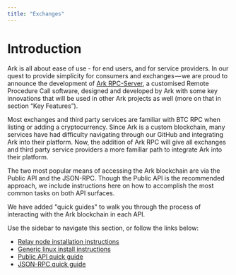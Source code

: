 ```yaml
---
title: "Exchanges"
---
```


# Introduction

Ark is all about ease of use - for end users, and for service providers. In our quest to provide simplicity for consumers and exchanges — we are proud to announce the development of [Ark RPC-Server](https://github.com/ArkEcosystem/rpc-server), a customised Remote Procedure Call software, designed and developed by Ark with some key innovations that will be used in other Ark projects as well (more on that in section “Key Features”).

Most exchanges and third party services are familiar with BTC RPC when listing or adding a cryptocurrency. Since Ark is a custom blockchain, many services have had difficulty navigating through our GitHub and integrating Ark into their platform. Now, the addition of Ark RPC will give all exchanges and third party service providers a more familiar path to integrate Ark into their platform.

The two most popular means of accessing the Ark blockchain are via the Public API and the JSON-RPC. Though the Public API is the recommended approach, we include instructions here on how to accomplish the most common tasks on both API surfaces.

We have added "quick guides" to walk you through the process of interacting with the Ark blockchain in each API.

Use the sidebar to navigate this section, or follow the links below:

* [Relay node installation instructions](/exchanges/relay.html)
* [Generic linux install instructions](/exchanges/relay.html#generic-linux-installation)
* [Public API quick guide](/exchanges/public-api.html)
* [JSON-RPC quick guide](/exchanges/json-rpc.html)
